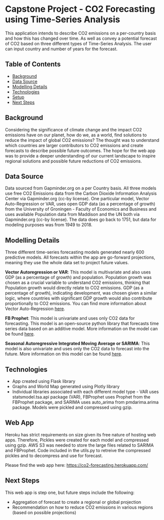 # Capstone Project - CO2 Forecasting using Time-Series Analysis
This application intends to describe CO2 emissions on a per-country basis and how this has changed over time. As well as convey a potential forecast of CO2 based on three different types of Time-Series Analysis.
The user can input country and number of years for the forecast.

## Table of Contents
* [Background](Background)
* [Data Source](Data_Source)
* [Modelling Details](Modelling_Details)
* [Technologies](Technologies)
* [Setup](Setup)
* [Next Steps](Next_Steps)

## Background
Considering the significance of climate change and the impact CO2 emissions have on our planet, how do we, as a world, find solutions to reduce the impact of global CO2 emissions?
The thought was to understand which countries are larger contributors to CO2 emissions and create forecasts to describe possible future outcomes. The hope for the web app was to provide a deeper understanding of our current landscape to inspire regional solutions and possible future reductions of CO2 emissions. 

## Data Source
Data sourced from Gapminder.org on a per Country basis. All three models use free CO2 Emissions data from the Carbon Dioxide Information Analysis Center via Gapminder.org (cc-by license).  One particular model, Vector Auto-Regression or VAR, uses open GDP data (as a percentage of growth) from the University of Groningen - Faculty of Economics and Business and uses available Population data from Maddison and the UN both via Gapminder.org (cc-by license).
The data does go back to 1751, but data for modeling purposes was from 1949 to 2018.

## Modelling Details
Three different time-series forecasting models generated nearly 600 predictive models. All forecasts within the app are go-forward projections, meaning they use the whole data set to project future values.

**Vector Autoregression or VAR**: This model is multivariate and also uses GDP (as a percentage of growth) and population. Population growth was chosen as a crucial variable to understand CO2 emissions, thinking that Population growth would directly relate to CO2 emissions. GDP (as a percentage of growth), indicating development, was chosen given a similar logic, where countries with significant GDP growth would also contribute proportionally to CO2 emissions.  You can find more information about Vector Auto-Regression [here](https://en.wikipedia.org/wiki/Vector_autoregression).

**FB Prophet**: This model is univariate and uses only CO2 data for forecasting. This model is an open-source python library that forecasts time series data based on an additive model. More information on the model can be found [here](https://facebook.github.io/prophet/#:~:text=Forecasting%20at%20scale.&text=Prophet%20is%20a%20procedure%20for,daily%20seasonality%2C%20plus%20holiday%20effects.&text=Prophet%20is%20open%20source%20software%20released%20by%20Facebook's%20Core%20Data%20Science%20team.).

**Seasonal Autoregressive Integrated Moving Average or SARIMA**: This model is also univariate and uses only the CO2 data to forecast into the future. More information on this model can be found [here](https://en.wikipedia.org/wiki/Autoregressive_integrated_moving_average).

## Technologies
* App created using Flask library
* Graphs and World Map generated using Plotly library
* Individual libraries associated with each different model type - VAR uses statsmodel.tsa.api package (VAR), FBProphet uses Prophet from the FBProphet package, and SARIMA uses auto_arima from pmdarima.arima package. Models were pickled and compressed using gzip.


## Web App

Heroku has strict requirements on size given its free nature of hosting web apps. Therefore, Pickles were created for each model and compressed using gzip. AWS S3 was needed to store the large files related to SARIMA and FBProphet. Code included in the utils.py to retreive the compressed pickles and to decompress and use for forecast. 

Please find the web app here: https://co2-forecasting.herokuapp.com/

## Next Steps
This web app is step one, but future steps include the following:
* Aggregation of forecast to create a regional or global projection
* Recommendation on how to reduce CO2 emissions in various regions (based on possible projections)


